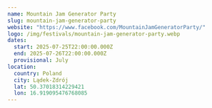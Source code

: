 ```yaml
---
name: Mountain Jam Generator Party
slug: mountain-jam-generator-party
website: "https://www.facebook.com/MountainJamGeneratorParty/"
logo: /img/festivals/mountain-jam-generator-party.webp
dates:
  start: 2025-07-25T22:00:00.000Z
  end: 2025-07-26T22:00:00.000Z
  provisional: July
location:
  country: Poland
  city: Lądek-Zdrój
  lat: 50.37018314229421
  lon: 16.919095476768085
---
```

